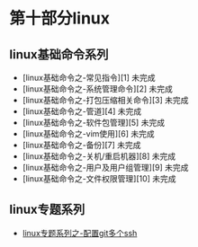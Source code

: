 # 第十部分linux
 

## linux基础命令系列

* [linux基础命令之-常见指令][1] 未完成
* [linux基础命令之-系统管理命令][2] 未完成
* [linux基础命令之-打包压缩相关命令][3] 未完成
* [linux基础命令之-管道][4] 未完成
* [linux基础命令之-软件包管理][5] 未完成
* [linux基础命令之-vim使用][6] 未完成
* [linux基础命令之-备份][7] 未完成
* [linux基础命令之-关机/重启机器][8] 未完成
* [linux基础命令之-用户及用户组管理][9] 未完成
* [linux基础命令之-文件权限管理][10] 未完成

## linux专题系列

* [linux专题系列之-配置git多个ssh][11]

[11]: https://github.com/MarsPen/-notes-summary/blob/master/linx/git.md